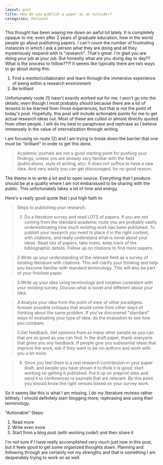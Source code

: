 ```yaml
---
layout: post
title: How do you publish a paper as an outsider? 
categories: Personal
---
```


This thought has been waying me down an awful lot lately. It is completely opaque to me, even after 2 years of graduate education, how in the world people go about publishing papers. I can't count the number of frustrating instances in which I ask a person what they are doing and all they mysteriously respond with is "research". That's great. I'm glad you are doing your job at your job. But honestly what are you doing day to day?? What is the process to follow???! It seems like typically there are two ways to go about doing this: 

1. Find a mentor/collaborator and learn through the immersive experience of being within a research environment
2. Be brilliant

Unfortunately route (1) hasn't exactly worked out for me. I won't go into the details, even though I most probably should because there are a lot of lessons to be learned from those experiences, but that is not the point of today's post. Hopefully, this post will include actionable points for me to get actual research ideas out. Most of these are culled or almost directly quoted from other people. I will do my best to paraphrase and rephrase as I believe immensely in the value of internalization through writing. 

I am focusing on route (2) and I am trying to break down the barrier that one must be "brilliant" in order to get this done. 

> Academic journals are not a good starting point for pushing your findings, unless you are already very familiar with the field (publications, style of writing, etc). It does not suffice to have a new idea. And very easily you can get discouraged, for no good reason.

The theme is to write a lot and to open source. Everything that I produce should be at a quality where I am not embarassed to be sharing with the public. This unfortunately takes a lot of time and energy. 

Here's a really good quote that I put high faith in: 

>Steps to publishing your research:
>1. Do a literature survey and read LOTS of papers. If you are not coming from the standard academic route you are probably vastly underestimating how much existing work has been published. To publish your research you need to place it in the right context, with citations, and really understand what is novel about your ideas. Read lots of papers, take notes, keep track of the bibliographic details. Follow up on citations to find more papers.

>2.Write up your understanding of the relevant field as a survey of existing literature with citations. This will clarify your thinking and help you become familiar with standard terminology. This will also be part of your finished paper.

>3.Write up your idea using terminology and notation consistent with your existing survey. Discuss what is novel and different about your idea.

>4.Analyze your idea from the point of view of other paradigms. Answer possible critiques that would come from other ways of thinking about the same problem. If you've discovered "standard" ways of evaluating your type of idea, do the evaluation to see how you compare.

>5.Get feedback. Get opinions from as many other people as you can that are as good as you can find. In the draft paper, thank everyone that gives you any feedback. If people give you substantial ideas that improve the work, ask if they want to be co-authors and work with you a bit more.

>6. Once you feel there is a real research contribution in your paper draft, and people you have shown it to think it is good, start working on getting it published. Put it up on preprint sites and send it to conferences or journals that are relevant. By this point you should know the right venues based on your survey work.

So it seems like this is what I am missing. I do my literature reviews rather blithely. I should definitely start blogging more; rephrasing and using their terminology.

"Actionable" Steps: 
1. Read more 
2. Write even more
3. Start from a blog post (with working code!) and then share it

I'm not sure if I have really accomplished very much just now in this post, but it feels good to get some organized thoughts down. Planning and following through are certainly not my strengths and that is something I am desperately trying to work on as well. 
